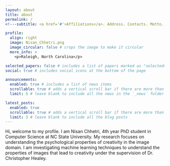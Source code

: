```yaml
---
layout: about
title: about
permalink: /
<!---subtitle: <a href='#'>Affiliations</a>. Address. Contacts. Motto. Etc.)--->

profile:
  align: right
  image: Nisan_Chhetri.png
  image_circular: false # crops the image to make it circular
  more_info: >
    <p>Raleigh, North Carolina</p>

selected_papers: false # includes a list of papers marked as "selected={true}"
social: true # includes social icons at the bottom of the page

announcements:
  enabled: true # includes a list of news items
  scrollable: true # adds a vertical scroll bar if there are more than 3 news items
  limit: 5 # leave blank to include all the news in the `_news` folder

latest_posts:
  enabled: true
  scrollable: true # adds a vertical scroll bar if there are more than 3 new posts items
  limit: 3 # leave blank to include all the blog posts
---
```


Hi, welcome to my profile. I am Nisan Chhetri, 4th year PhD student in Computer Science at NC State University. My research focuses on understanding the psychological properties of creativity in the image domain. I am investigating machine learning techniques to understand the properties of images that lead to creativity under the supervision of Dr. Christopher Healey.
